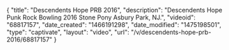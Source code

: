 {
    "title": "Descendents Hope PRB 2016",
    "description": "Descendents Hope Punk Rock Bowling 2016 Stone Pony Asbury Park, NJ.",
    "videoid": "68817157",
    "date_created": "1466191298",
    "date_modified": "1475198501",
    "type": "captivate",
    "layout": "video",
    "url": "\/v\/descendents-hope-prb-2016\/68817157"
}